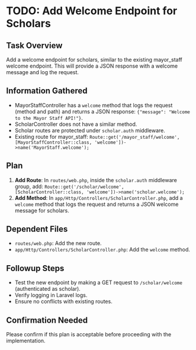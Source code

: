 # TODO: Add Welcome Endpoint for Scholars

## Task Overview
Add a welcome endpoint for scholars, similar to the existing mayor_staff welcome endpoint. This will provide a JSON response with a welcome message and log the request.

## Information Gathered
- MayorStaffController has a `welcome` method that logs the request (method and path) and returns a JSON response: `{"message": "Welcome to the Mayor Staff API!"}`.
- ScholarController does not have a similar method.
- Scholar routes are protected under `scholar.auth` middleware.
- Existing route for mayor_staff: `Route::get('/mayor_staff/welcome', [MayorStaffController::class, 'welcome'])->name('MayorStaff.welcome');`

## Plan
1. **Add Route**: In `routes/web.php`, inside the `scholar.auth` middleware group, add: `Route::get('/scholar/welcome', [ScholarController::class, 'welcome'])->name('scholar.welcome');`
2. **Add Method**: In `app/Http/Controllers/ScholarController.php`, add a `welcome` method that logs the request and returns a JSON welcome message for scholars.

## Dependent Files
- `routes/web.php`: Add the new route.
- `app/Http/Controllers/ScholarController.php`: Add the `welcome` method.

## Followup Steps
- Test the new endpoint by making a GET request to `/scholar/welcome` (authenticated as scholar).
- Verify logging in Laravel logs.
- Ensure no conflicts with existing routes.

## Confirmation Needed
Please confirm if this plan is acceptable before proceeding with the implementation.
